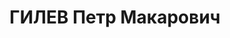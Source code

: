 ---
title: ГИЛЕВ Петр Макарович
description: 'Род. в 1900, Пермская обл., Пермско-Ильинский р-н, д. Гавренки [?],
  русский. Проживал: Пермская обл., д. Азово.

  Арестован 27.04.1937. Обв.: терр., диверсионная деятельность. Приговор: 17.01.1938
  – ВМН с конфискацией имущества. Расстрелян 17.01.1938'
---